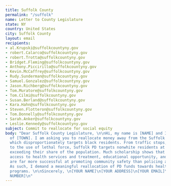 ```yaml
---
title: Suffolk County
permalink: "/suffolk"
name: Letter to County Legislature
state: NY
country: United States
city: Suffolk County
layout: email
recipients:
- al.Krupski@suffolkcountyny.gov
- robert.Calarco@suffolkcountyny.gov
- robert.Trotta@suffolkcountyny.gov
- Bridget.Fleming@suffolkcountyny.gov
- Anthony.Piccirillo@suffolkcountyny.gov
- Kevin.McCaffrey@suffolkcountyny.gov
- Rudy.Sunderman@suffolkcountyny.gov
- Samuel.Gonzalez@suffolkcountyny.gov
- Jason.Richberg@suffolkcountyny.gov
- Tom.Muratore@suffolkcountyny.gov
- Tom.Cilmi@suffolkcountyny.gov
- Susan.Berland@suffolkcountyny.gov
- Kara.Hahn@suffolkcountyny.gov
- Steven.Flotteron@suffolkcountyny.gov
- Tom.Donnelly@suffolkcountyny.gov
- Sarah.Anker@suffolkcountyny.gov
- Leslie.Kennedy@suffolkcountyny.gov
subject: Commit to reallocate for social equity
body: "Dear Suffolk County Legislature, \n\nHi, my name is [NAME] and I am a resident
  of [TOWN]. I am asking you to reallocate money away from the Suffolk County PD,
  which disproportionately targets black residents. From traffic stops, to arrests,
  to the use of lethal force, Suffolk PD targets nonwhite residents at a rate far
  exceeding their share of the population. Much scholarship shows that a living wage,
  access to health services and treatment, educational opportunity, and stable housing
  are far more successful at promoting community safety than policing and prisons.
  As such, I demand a meaningful reallocation of PD funds towards healthcare and social
  programs. \n\nSincerely, \n[YOUR NAME]\n[YOUR ADDRESS]\n[YOUR EMAIL]\n[YOUR PHONE
  NUMBER]\n"
---
```


